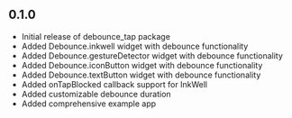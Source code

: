 ## 0.1.0

* Initial release of debounce_tap package
* Added Debounce.inkwell widget with debounce functionality
* Added Debounce.gestureDetector widget with debounce functionality  
* Added Debounce.iconButton widget with debounce functionality
* Added Debounce.textButton widget with debounce functionality
* Added onTapBlocked callback support for InkWell
* Added customizable debounce duration
* Added comprehensive example app

